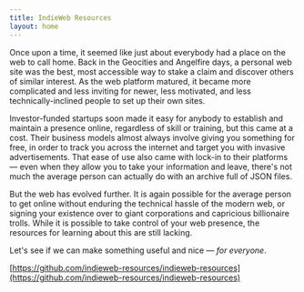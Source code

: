 ```yaml
---
title: IndieWeb Resources
layout: home
---
```


Once upon a time, it seemed like just about everybody had a place on the web to call home. Back in the Geocities and Angelfire days, a personal web site was the best, most accessible way to stake a claim and discover others of similar interest. As the web platform matured, it became more complicated and less inviting for newer, less motivated, and less technically-inclined people to set up their own sites.

Investor-funded startups soon made it easy for anybody to establish and maintain a presence online, regardless of skill or training, but this came at a cost. Their business models almost always involve giving you something for free, in order to track you across the internet and target you with invasive advertisements. That ease of use also came with lock-in to their platforms — even when they allow you to take your information and leave, there's not much the average person can actually do with an archive full of JSON files. 

But the web has evolved further. It is again possible for the average person to get online without enduring the technical hassle of the modern web, or signing your existence over to giant corporations and capricious billionaire trolls. While it is possible to take control of your web presence, the resources for learning about this are still lacking.

Let's see if we can make something useful and nice — *for everyone*.

[https://github.com/indieweb-resources/indieweb-resources](https://github.com/indieweb-resources/indieweb-resources)
